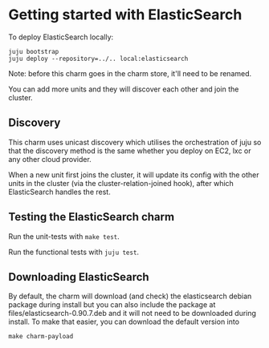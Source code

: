 # Getting started with ElasticSearch

To deploy ElasticSearch locally:

    juju bootstrap
    juju deploy --repository=../.. local:elasticsearch

Note: before this charm goes in the charm store, it'll
need to be renamed.

You can add more units and they will discover each other and
join the cluster.


## Discovery

This charm uses unicast discovery which utilises the orchestration
of juju so that the discovery method is the same whether you deploy
on EC2, lxc or any other cloud provider.

When a new unit first joins the cluster, it will update its config
with the other units in the cluster (via the cluster-relation-joined
hook), after which ElasticSearch handles the rest.


## Testing the ElasticSearch charm

Run the unit-tests with `make test`.

Run the functional tests with `juju test`.


## Downloading ElasticSearch

By default, the charm will download (and check) the elasticsearch
debian package during install but you can also include the package at
files/elasticsearch-0.90.7.deb and it will not need to be downloaded during
install. To make that easier, you can download the default version into 

    make charm-payload
